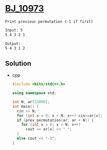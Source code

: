 # [BJ_10973](https://acmicpc.net/problem/10973)

```en
Print previous permutation (-1 if first)
```

```txt
Input: 5
5 4 3 2 1

Output:
5 4 3 1 2
```

## Solution

* cpp
  
  ```cpp
  #include <bits/stdc++.h>

  using namespace std;

  int N, ar[11000];
  int main() {
    cin >> N;
    for (int x = 0; x < N; x++) cin>>ar[x];
    if (prev_permutation(ar, ar + N)) {
      for (int x = 0; x < N; x++)
        cout << ar[x] << " ";
    }
    else cout << "-1";
  }
  ```
